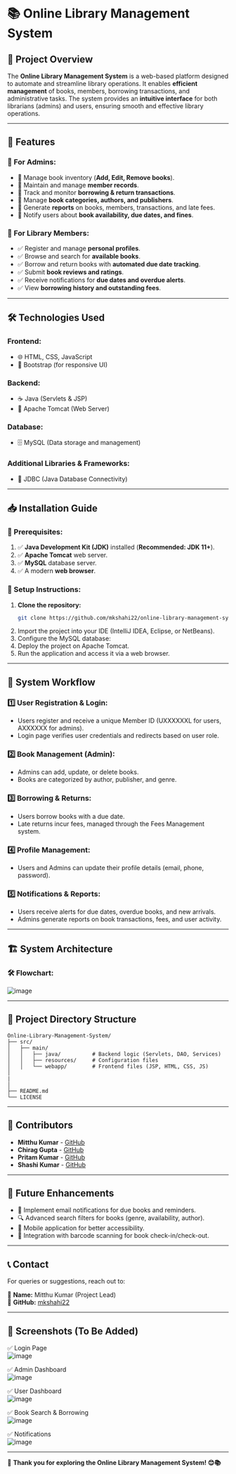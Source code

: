 # 📚 Online Library Management System

## 📖 Project Overview
The **Online Library Management System** is a web-based platform designed to automate and streamline library operations. It enables **efficient management** of books, members, borrowing transactions, and administrative tasks. The system provides an **intuitive interface** for both librarians (admins) and users, ensuring smooth and effective library operations.

---

## 🎯 Features

### 🔹 For Admins:
- 📌 Manage book inventory (**Add, Edit, Remove books**).
- 📌 Maintain and manage **member records**.
- 📌 Track and monitor **borrowing & return transactions**.
- 📌 Manage **book categories, authors, and publishers**.
- 📌 Generate **reports** on books, members, transactions, and late fees.
- 📌 Notify users about **book availability, due dates, and fines**.

### 🔹 For Library Members:
- ✅ Register and manage **personal profiles**.
- ✅ Browse and search for **available books**.
- ✅ Borrow and return books with **automated due date tracking**.
- ✅ Submit **book reviews and ratings**.
- ✅ Receive notifications for **due dates and overdue alerts**.
- ✅ View **borrowing history and outstanding fees**.

---

## 🛠 Technologies Used

### **Frontend:**
- 🌐 HTML, CSS, JavaScript
- 🎨 Bootstrap (for responsive UI)

### **Backend:**
- ☕ Java (Servlets & JSP)
- 🚀 Apache Tomcat (Web Server)

### **Database:**
- 🗄️ MySQL (Data storage and management)

### **Additional Libraries & Frameworks:**
- 🔗 JDBC (Java Database Connectivity)

---

## 📥 Installation Guide

### **🔹 Prerequisites:**
1. ✅ **Java Development Kit (JDK)** installed (**Recommended: JDK 11+**).
2. ✅ **Apache Tomcat** web server.
3. ✅ **MySQL** database server.
4. ✅ A modern **web browser**.

### **🔹 Setup Instructions:**
1. **Clone the repository:**
   ```bash
   git clone https://github.com/mkshahi22/online-library-management-system.git
   ```
2. Import the project into your IDE (IntelliJ IDEA, Eclipse, or NetBeans).
3. Configure the MySQL database:
4. Deploy the project on Apache Tomcat.
5. Run the application and access it via a web browser.

---

## 🔄 System Workflow

### 1️⃣ User Registration & Login:
- Users register and receive a unique Member ID (UXXXXXXL for users, AXXXXXX for admins).
- Login page verifies user credentials and redirects based on user role.

### 2️⃣ Book Management (Admin):
- Admins can add, update, or delete books.
- Books are categorized by author, publisher, and genre.

### 3️⃣ Borrowing & Returns:
- Users borrow books with a due date.
- Late returns incur fees, managed through the Fees Management system.

### 4️⃣ Profile Management:
- Users and Admins can update their profile details (email, phone, password).

### 5️⃣ Notifications & Reports:
- Users receive alerts for due dates, overdue books, and new arrivals.
- Admins generate reports on book transactions, fees, and user activity.

---

## 🏗️ System Architecture

### 🛠 Flowchart:
![image](https://github.com/user-attachments/assets/92f57923-a3c6-4d1e-9ffe-3d33ee508951)

---

## 📂 Project Directory Structure
```
Online-Library-Management-System/
├── src/
│   ├── main/
│   │   ├── java/          # Backend logic (Servlets, DAO, Services)
│   │   ├── resources/     # Configuration files
│   │   └── webapp/        # Frontend files (JSP, HTML, CSS, JS)
│
|
│
├── README.md
└── LICENSE
```

---

## 👥 Contributors
- **Mitthu Kumar** - [GitHub](https://github.com/mkshahi22)
- **Chirag Gupta** - [GitHub](https://github.com/CODERXGUPTA)
- **Pritam Kumar** - [GitHub]()
- **Shashi Kumar** - [GitHub]()

---

## 🚀 Future Enhancements
- 📧 Implement email notifications for due books and reminders.
- 🔍 Advanced search filters for books (genre, availability, author).
- 📱 Mobile application for better accessibility.
- 🔖 Integration with barcode scanning for book check-in/check-out.

---

## 📞 Contact
For queries or suggestions, reach out to:

📛 **Name:** Mitthu Kumar (Project Lead)   
🔗 **GitHub:** [mkshahi22](https://github.com/mkshahi22)

---

## 📸 Screenshots (To Be Added)
✅ Login Page  
![image](https://github.com/user-attachments/assets/09bb0e12-4735-4652-b8de-c6e16be9b668)

✅ Admin Dashboard  
![image](https://github.com/user-attachments/assets/5e4bada0-394d-4735-b050-6c300b9ed74d)

✅ User Dashboard  
![image](https://github.com/user-attachments/assets/0569e24b-4d47-4133-a45f-e2ea6f69d269)

✅ Book Search & Borrowing  
![image](https://github.com/user-attachments/assets/fe89281e-acb5-4ac2-a4a3-4a11485b784a)

✅ Notifications  
![image](https://github.com/user-attachments/assets/67b9856f-1bb7-4018-878b-8961d5726ac1)


---

🎉 **Thank you for exploring the Online Library Management System! 😊📚**
